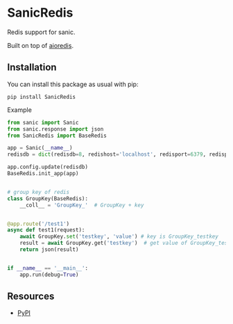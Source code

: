 SanicRedis
==============
Redis support for sanic.

Built on top of [aioredis](https://github.com/aio-libs/aioredis).

Installation
------------

You can install this package as usual with pip:

    pip install SanicRedis

Example

```python
from sanic import Sanic
from sanic.response import json
from SanicRedis import BaseRedis

app = Sanic(__name__)
redisdb = dict(redisdb=8, redishost='localhost', redisport=6379, redispwd='password')

app.config.update(redisdb)
BaseRedis.init_app(app)


# group key of redis
class GroupKey(BaseRedis):
    __coll__ = 'GroupKey_'  # GroupKey + key


@app.route('/test1')
async def test1(request):
    await GroupKey.set('testkey', 'value') # key is GroupKey_testkey
    result = await GroupKey.get('testkey')  # get value of GroupKey_testkey
    return json(result)


if __name__ == '__main__':
    app.run(debug=True)
```

Resources
---------

- [PyPI](https://pypi.python.org/pypi/sanic-redis)
